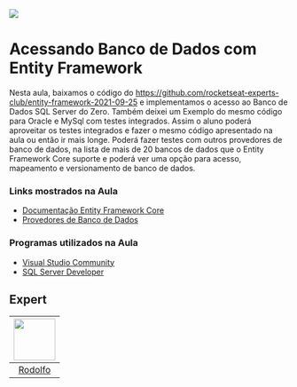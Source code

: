 <img src="https://storage.googleapis.com/golden-wind/experts-club/capa-github.svg" />

# Acessando Banco de Dados com Entity Framework

Nesta aula, baixamos o código do https://github.com/rocketseat-experts-club/entity-framework-2021-09-25 e implementamos o acesso ao Banco de Dados SQL Server do Zero. Também deixei um Exemplo do mesmo código para Oracle e MySql com testes integrados. Assim o aluno poderá aproveitar os testes integrados e fazer o mesmo código apresentado na aula ou então ir mais longe. Poderá fazer testes com outros provedores de banco de dados, na lista de mais de 20 bancos de dados que o Entity Framework Core suporte e poderá ver uma opção para acesso, mapeamento e versionamento de banco de dados.

<h3><a id="user-content-requisitos" class="anchor" aria-hidden="true" href="#links"></a>Links mostrados na Aula</h3>
<ul>
<li><a href="https://docs.microsoft.com/pt-br/ef/core/" rel="nofollow">Documentação Entity Framework Core</a></li>
<li><a href="https://docs.microsoft.com/pt-br/ef/core/providers/?tabs=dotnet-core-cli" rel="nofollow">Provedores de Banco de Dados</a></li>
</ul>

<h3><a id="user-content-requisitos" class="anchor" aria-hidden="true" href="#links"></a>Programas utilizados na Aula</h3>
<ul>
<li><a href="https://visualstudio.microsoft.com/pt-br/thank-you-downloading-visual-studio/?sku=Community&rel=16" rel="nofollow">Visual Studio Community</a></li>
<li><a href="https://go.microsoft.com/fwlink/?linkid=866662" rel="nofollow">SQL Server Developer</a></li>
</ul>

## Expert

| [<img src="https://avatars.githubusercontent.com/u/32483148?v=4" width="75px;"/>](https://github.com/RodolfoRCamargo) |
| :-: |
|[Rodolfo](https://github.com/RodolfoRCamargo)|
